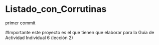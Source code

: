 # Listado_con_Corrutinas
primer commit

#Importante
este proyecto es el que tienen que elaborar para la Guía de Actividad Individual 6 (lección 2)
